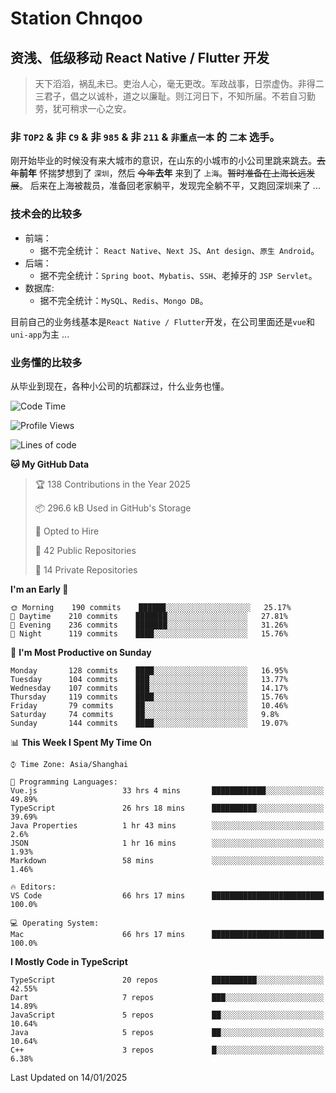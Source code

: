 # Station Chnqoo

## 资浅、低级移动 React Native / Flutter 开发

> 天下滔滔，祸乱未已。吏治人心，毫无更改。军政战事，日崇虚伪。非得二三君子，倡之以诚朴，道之以廉耻。则江河日下，不知所届。不若自习勤劳，犹可稍求一心之安。

### 非 `TOP2` & 非 `C9` & 非 `985` & 非 `211` & `非重点一本` 的 `二本` 选手。

刚开始毕业的时候没有来大城市的意识，在山东的小城市的小公司里跳来跳去。~~去年~~**前年** 怀揣梦想到了 `深圳`，然后 ~~今年~~**去年** 来到了 `上海`。~~暂时准备在上海长远发展~~。
后来在上海被裁员，准备回老家躺平，发现完全躺不平，又跑回深圳来了 ...

### 技术会的比较多

- 前端：
  - 据不完全统计： `React Native`、`Next JS`、`Ant design`、`原生 Android`。
- 后端：
  - 据不完全统计：`Spring boot`、`Mybatis`、`SSH`、老掉牙的 `JSP Servlet`。
- 数据库:
  - 据不完全统计：`MySQL`、`Redis`、`Mongo DB`。

目前自己的业务线基本是`React Native / Flutter`开发，在公司里面还是`vue`和`uni-app`为主 ...

### 业务懂的比较多

从毕业到现在，各种小公司的坑都踩过，什么业务也懂。

<!--START_SECTION:waka-->
![Code Time](http://img.shields.io/badge/Code%20Time-7%2C277%20hrs%2050%20mins-blue)

![Profile Views](http://img.shields.io/badge/Profile%20Views-0-blue)

![Lines of code](https://img.shields.io/badge/From%20Hello%20World%20I%27ve%20Written-504%20Thousand%20lines%20of%20code-blue)

**🐱 My GitHub Data** 

> 🏆 138 Contributions in the Year 2025
 > 
> 📦 296.6 kB Used in GitHub's Storage 
 > 
> 💼 Opted to Hire
 > 
> 📜 42 Public Repositories 
 > 
> 🔑 14 Private Repositories  
 > 
**I'm an Early 🐤** 

```text
🌞 Morning    190 commits    ██████░░░░░░░░░░░░░░░░░░░   25.17% 
🌆 Daytime    210 commits    ███████░░░░░░░░░░░░░░░░░░   27.81% 
🌃 Evening    236 commits    ███████░░░░░░░░░░░░░░░░░░   31.26% 
🌙 Night      119 commits    ████░░░░░░░░░░░░░░░░░░░░░   15.76%

```
📅 **I'm Most Productive on Sunday** 

```text
Monday       128 commits    ████░░░░░░░░░░░░░░░░░░░░░   16.95% 
Tuesday      104 commits    ███░░░░░░░░░░░░░░░░░░░░░░   13.77% 
Wednesday    107 commits    ███░░░░░░░░░░░░░░░░░░░░░░   14.17% 
Thursday     119 commits    ████░░░░░░░░░░░░░░░░░░░░░   15.76% 
Friday       79 commits     ██░░░░░░░░░░░░░░░░░░░░░░░   10.46% 
Saturday     74 commits     ██░░░░░░░░░░░░░░░░░░░░░░░   9.8% 
Sunday       144 commits    ████░░░░░░░░░░░░░░░░░░░░░   19.07%

```


📊 **This Week I Spent My Time On** 

```text
⌚︎ Time Zone: Asia/Shanghai

💬 Programming Languages: 
Vue.js                   33 hrs 4 mins       ████████████░░░░░░░░░░░░░   49.89% 
TypeScript               26 hrs 18 mins      ██████████░░░░░░░░░░░░░░░   39.69% 
Java Properties          1 hr 43 mins        ░░░░░░░░░░░░░░░░░░░░░░░░░   2.6% 
JSON                     1 hr 16 mins        ░░░░░░░░░░░░░░░░░░░░░░░░░   1.93% 
Markdown                 58 mins             ░░░░░░░░░░░░░░░░░░░░░░░░░   1.46%

🔥 Editors: 
VS Code                  66 hrs 17 mins      █████████████████████████   100.0%

💻 Operating System: 
Mac                      66 hrs 17 mins      █████████████████████████   100.0%

```

**I Mostly Code in TypeScript** 

```text
TypeScript               20 repos            ██████████░░░░░░░░░░░░░░░   42.55% 
Dart                     7 repos             ███░░░░░░░░░░░░░░░░░░░░░░   14.89% 
JavaScript               5 repos             ██░░░░░░░░░░░░░░░░░░░░░░░   10.64% 
Java                     5 repos             ██░░░░░░░░░░░░░░░░░░░░░░░   10.64% 
C++                      3 repos             █░░░░░░░░░░░░░░░░░░░░░░░░   6.38%

```



 Last Updated on 14/01/2025
<!--END_SECTION:waka-->

<!---
ChenqiaoStation/ChenqiaoStation is a ✨ special ✨ repository because its `README.md` (this file) appears on your GitHub profile.
You can click the Preview link to take a look at your changes.
--->
